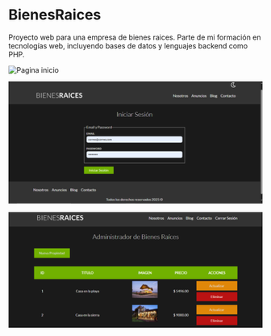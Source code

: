 # BienesRaices
Proyecto web para una empresa de bienes raices. Parte de mi formación en tecnologías web, incluyendo bases de datos y lenguajes backend como PHP.

![Pagina inicio](https://github.com/user-attachments/assets/af82999d-85a5-4eea-b700-ce03f52e1961)

![Inicio de sesión en la web](/src/img/web/image.png)

![Administrador de bienes raices](/src/img/web/image2.png)